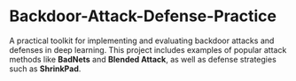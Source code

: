 # Backdoor-Attack-Defense-Practice

A practical toolkit for implementing and evaluating backdoor attacks and defenses in deep learning. This project includes examples of popular attack methods like **BadNets** and **Blended Attack**, as well as defense strategies such as **ShrinkPad**.
